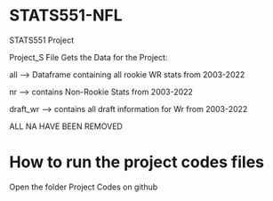 # STATS551-NFL
STATS551 Project



Project_S File Gets the Data for the Project:


all --> Dataframe containing all rookie WR stats from 2003-2022

nr --> contains Non-Rookie Stats from 2003-2022

draft_wr --> contains all draft information for Wr from 2003-2022


ALL NA HAVE BEEN REMOVED

# How to run the project codes files
Open the folder Project Codes on github
